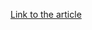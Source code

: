 [Link to the article](https://security.radware.com/malware/stresspaint-malware-targeting-facebook-credentials/)
